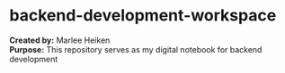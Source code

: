 # backend-development-workspace

**Created by:** Marlee Heiken  
**Purpose:** This repository serves as my digital notebook for backend development 
